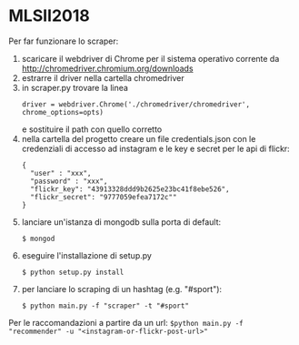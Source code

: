 # MLSII2018
Per far funzionare lo scraper:
  1) scaricare il webdriver di Chrome per il sistema operativo corrente da http://chromedriver.chromium.org/downloads 
  2) estrarre il driver nella cartella chromedriver
  3) in scraper.py trovare la linea 
      ```
      driver = webdriver.Chrome('./chromedriver/chromedriver', chrome_options=opts)
      ```
     e sostituire il path con quello corretto
  4) nella cartella del progetto creare un file credentials.json con le credenziali di accesso ad instagram e le key e secret       per le api di flickr:
      ```
      {
        "user" : "xxx",
        "password" : "xxx",
        "flickr_key": "43913328ddd9b2625e23bc41f8ebe526",
        "flickr_secret": "9777059efea7172c""
      }
      ```
  5) lanciare un'istanza di mongodb sulla porta di default:
      ```
      $ mongod
      ```
  6) eseguire l'installazione di setup.py
      ```
      $ python setup.py install
      ```
  7) per lanciare lo scraping di un hashtag (e.g. "#sport"):
      ```
      $ python main.py -f "scraper" -t "#sport"
      ```
Per le raccomandazioni a partire da un url:
    ```
    $python main.py -f "recommender" -u "<instagram-or-flickr-post-url>"
    ```
